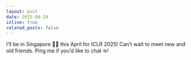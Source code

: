 ```yaml
---
layout: post
date: 2025-04-24
inline: true
related_posts: false
---
```


I’ll be in Singapore 🦁🌴 this April for ICLR 2025! Can’t wait to meet new and old friends. Ping me if you’d like to chat ☕️!
